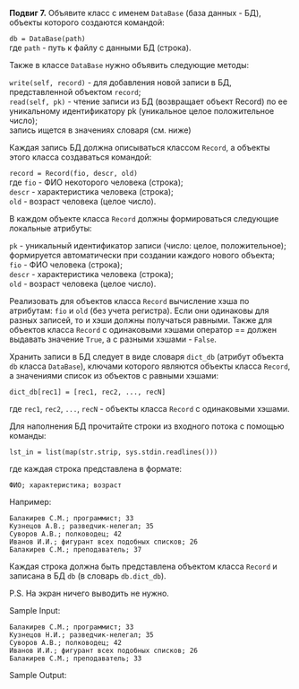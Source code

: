 **Подвиг 7.** Объявите класс с именем `DataBase` (база данных - БД), объекты которого создаются командой:

`db = DataBase(path)` \
где `path` - путь к файлу с данными БД (строка).

Также в классе `DataBase` нужно объявить следующие методы:

`write(self, record)` - для добавления новой записи в БД, представленной объектом `record`; \
`read(self, pk)` - чтение записи из БД (возвращает объект Record) по ее уникальному идентификатору pk 
(уникальное целое положительное число); \
запись ищется в значениях словаря (см. ниже)

Каждая запись БД должна описываться классом `Record`, а объекты этого класса создаваться командой:

`record = Record(fio, descr, old)` \
где `fio` - ФИО некоторого человека (строка); \
`descr` - характеристика человека (строка); \
`old` - возраст человека (целое число).

В каждом объекте класса `Record` должны формироваться следующие локальные атрибуты:

`pk` - уникальный идентификатор записи (число: целое, положительное); формируется автоматически при создании каждого нового объекта; \
`fio` - ФИО человека (строка); \
`descr` - характеристика человека (строка); \
`old` - возраст человека (целое число).

Реализовать для объектов класса `Record` вычисление хэша по атрибутам: `fio` и `old` (без учета регистра).
Если они одинаковы для разных записей, то и хэши должны получаться равными.
Также для объектов класса `Record`  с одинаковыми хэшами оператор == должен выдавать значение `True`, а с разными хэшами - `False`.

Хранить записи в БД следует в виде словаря `dict_db` (атрибут объекта `db` класса `DataBase`), ключами которого являются
объекты класса `Record`, а значениями список из объектов с равными хэшами:

`dict_db[rec1] = [rec1, rec2, ..., recN]`

где `rec1`, `rec2`, `...`, `recN` - объекты класса `Record` с одинаковыми хэшами.

Для наполнения БД прочитайте строки из входного потока с помощью команды:

`lst_in = list(map(str.strip, sys.stdin.readlines()))`

где каждая строка представлена в формате:

`ФИО; характеристика; возраст`

Например:

```
Балакирев С.М.; программист; 33
Кузнецов А.В.; разведчик-нелегал; 35
Суворов А.В.; полководец; 42
Иванов И.И.; фигурант всех подобных списков; 26
Балакирев С.М.; преподаватель; 37
```

Каждая строка должна быть представлена объектом класса `Record` и записана в БД `db` (в словарь `db.dict_db`).

P.S. На экран ничего выводить не нужно.

Sample Input:
```
Балакирев С.М.; программист; 33
Кузнецов Н.И.; разведчик-нелегал; 35
Суворов А.В.; полководец; 42
Иванов И.И.; фигурант всех подобных списков; 26
Балакирев С.М.; преподаватель; 33
```

Sample Output:
